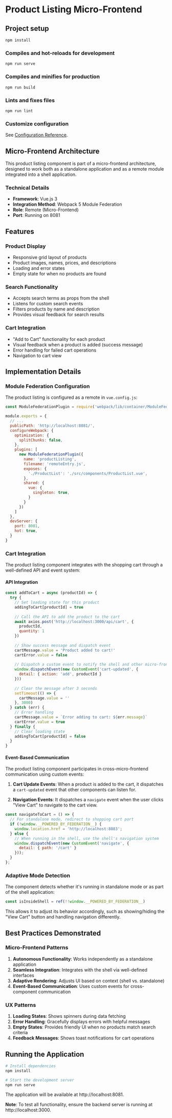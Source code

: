 # Product Listing Micro-Frontend

## Project setup
```
npm install
```

### Compiles and hot-reloads for development
```
npm run serve
```

### Compiles and minifies for production
```
npm run build
```

### Lints and fixes files
```
npm run lint
```

### Customize configuration
See [Configuration Reference](https://cli.vuejs.org/config/).

## Micro-Frontend Architecture

This product listing component is part of a micro-frontend architecture, designed to work both as a standalone application and as a remote module integrated into a shell application.

### Technical Details

- **Framework**: Vue.js 3
- **Integration Method**: Webpack 5 Module Federation
- **Role**: Remote (Micro-Frontend)
- **Port**: Running on 8081

## Features

### Product Display
- Responsive grid layout of products
- Product images, names, prices, and descriptions
- Loading and error states
- Empty state for when no products are found

### Search Functionality
- Accepts search terms as props from the shell
- Listens for custom search events
- Filters products by name and description
- Provides visual feedback for search results

### Cart Integration
- "Add to Cart" functionality for each product
- Visual feedback when a product is added (success message)
- Error handling for failed cart operations
- Navigation to cart view

## Implementation Details

### Module Federation Configuration

The product listing is configured as a remote in `vue.config.js`:

```javascript
const ModuleFederationPlugin = require('webpack/lib/container/ModuleFederationPlugin')

module.exports = {
  // ...
  publicPath: 'http://localhost:8081/',
  configureWebpack: {
    optimization: {
      splitChunks: false,
    },
    plugins: [
      new ModuleFederationPlugin({
        name: 'productListing',
        filename: 'remoteEntry.js',
        exposes: {
          './ProductList': './src/components/ProductList.vue',
        },
        shared: {
          vue: {
            singleton: true,
          }
        }
      })
    ]
  },
  devServer: {
    port: 8081,
    hot: true,
  }
}
```

### Cart Integration

The product listing component integrates with the shopping cart through a well-defined API and event system:

#### API Integration

```javascript
const addToCart = async (productId) => {
  try {
    // Set loading state for this product
    addingToCart[productId] = true
    
    // Call the API to add the product to the cart
    await axios.post('http://localhost:3000/api/cart', {
      productId,
      quantity: 1
    })
    
    // Show success message and dispatch event
    cartMessage.value = 'Product added to cart!'
    cartError.value = false
    
    // Dispatch a custom event to notify the shell and other micro-frontends
    window.dispatchEvent(new CustomEvent('cart-updated', { 
      detail: { action: 'add', productId }
    }))
    
    // Clear the message after 3 seconds
    setTimeout(() => {
      cartMessage.value = ''
    }, 3000)
  } catch (err) {
    // Error handling
    cartMessage.value = `Error adding to cart: ${err.message}`
    cartError.value = true
  } finally {
    // Clear loading state
    addingToCart[productId] = false
  }
}
```

#### Event-Based Communication

The product listing component participates in cross-micro-frontend communication using custom events:

1. **Cart Update Events**: When a product is added to the cart, it dispatches a `cart-updated` event that other components can listen for.

2. **Navigation Events**: It dispatches a `navigate` event when the user clicks "View Cart" to navigate to the cart view.

```javascript
const navigateToCart = () => {
  // For standalone mode, redirect to shopping cart port
  if (!window.__POWERED_BY_FEDERATION__) {
    window.location.href = 'http://localhost:8083';
  } else {
    // When running in the shell, use the shell's navigation system
    window.dispatchEvent(new CustomEvent('navigate', { 
      detail: { path: '/cart' }
    }));
  }
};
```

### Adaptive Mode Detection

The component detects whether it's running in standalone mode or as part of the shell application:

```javascript
const isInsideShell = ref(!!window.__POWERED_BY_FEDERATION__)
```

This allows it to adjust its behavior accordingly, such as showing/hiding the "View Cart" button and handling navigation differently.

## Best Practices Demonstrated

### Micro-Frontend Patterns

1. **Autonomous Functionality**: Works independently as a standalone application
2. **Seamless Integration**: Integrates with the shell via well-defined interfaces
3. **Adaptive Rendering**: Adjusts UI based on context (shell vs. standalone)
4. **Event-Based Communication**: Uses custom events for cross-component communication

### UX Patterns

1. **Loading States**: Shows spinners during data fetching
2. **Error Handling**: Gracefully displays errors with helpful messages
3. **Empty States**: Provides friendly UI when no products match search criteria
4. **Feedback Messages**: Shows toast notifications for cart operations

## Running the Application

```bash
# Install dependencies
npm install

# Start the development server
npm run serve
```

The application will be available at http://localhost:8081.

**Note**: To test all functionality, ensure the backend server is running at http://localhost:3000.
